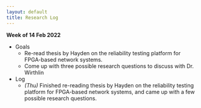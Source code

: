 ```yaml
---
layout: default
title: Research Log
---
```


**Week of 14 Feb 2022**

* Goals
  * Re-read thesis by Hayden on the reliability testing platform for FPGA-based network systems.
  * Come up with three possible research questions to discuss with Dr. Wirthlin
* Log
  * *(Thu)* Finished re-reading thesis by Hayden on the reliability testing platform for FPGA-based network systems, and came up with a few possible research questions.
